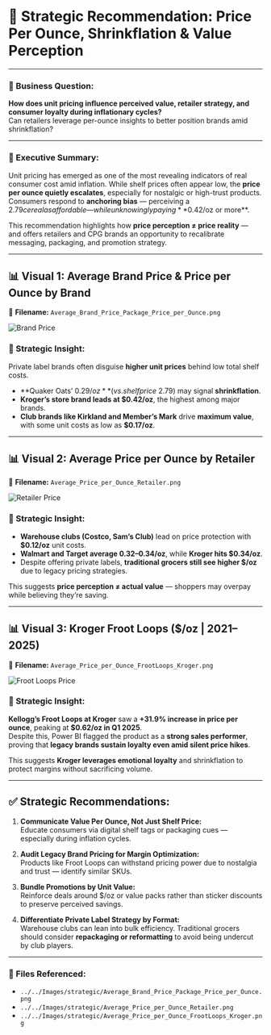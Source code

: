 # 🧠 Strategic Recommendation: Price Per Ounce, Shrinkflation & Value Perception

---

### 📌 Business Question:
**How does unit pricing influence perceived value, retailer strategy, and consumer loyalty during inflationary cycles?**  
Can retailers leverage per-ounce insights to better position brands amid shrinkflation?

---

### 🧾 Executive Summary:
Unit pricing has emerged as one of the most revealing indicators of real consumer cost amid inflation. While shelf prices often appear low, the **price per ounce quietly escalates**, especially for nostalgic or high-trust products. Consumers respond to **anchoring bias** — perceiving a $2.79 cereal as affordable — while unknowingly paying **$0.42/oz or more**.

This recommendation highlights how **price perception ≠ price reality** — and offers retailers and CPG brands an opportunity to recalibrate messaging, packaging, and promotion strategy.

---

## 📊 Visual 1: Average Brand Price & Price per Ounce by Brand

📁 **Filename:** `Average_Brand_Price_Package_Price_per_Ounce.png`

![Brand Price](../../Images/strategic/Average_Brand_Price_Package_Price_per_Ounce.png)

### 🧠 Strategic Insight:
Private label brands often disguise **higher unit prices** behind low total shelf costs.

- **Quaker Oats’ $0.29/oz** (vs. shelf price ~$2.79) may signal **shrinkflation**.
- **Kroger’s store brand leads at $0.42/oz**, the highest among major brands.
- **Club brands like Kirkland and Member’s Mark** drive **maximum value**, with some unit costs as low as **$0.17/oz**.

---

## 📊 Visual 2: Average Price per Ounce by Retailer

📁 **Filename:** `Average_Price_per_Ounce_Retailer.png`

![Retailer Price](../../Images/strategic/Average_Price_per_Ounce_Retailer.png)

### 🧠 Strategic Insight:
- **Warehouse clubs (Costco, Sam’s Club)** lead on price protection with **$0.12/oz** unit costs.
- **Walmart and Target average $0.32–$0.34/oz**, while **Kroger hits $0.34/oz**.
- Despite offering private labels, **traditional grocers still see higher $/oz** due to legacy pricing strategies.

This suggests **price perception ≠ actual value** — shoppers may overpay while believing they’re saving.

---

## 📊 Visual 3: Kroger Froot Loops ($/oz | 2021–2025)

📁 **Filename:** `Average_Price_per_Ounce_FrootLoops_Kroger.png`

![Froot Loops Price](../../Images/strategic/Average_Price_per_Ounce_FrootLoops_Kroger.png)

### 🧠 Strategic Insight:
**Kellogg’s Froot Loops at Kroger** saw a **+31.9% increase in price per ounce**, peaking at **$0.62/oz in Q1 2025**.  
Despite this, Power BI flagged the product as a **strong sales performer**, proving that **legacy brands sustain loyalty even amid silent price hikes**.

This suggests **Kroger leverages emotional loyalty** and shrinkflation to protect margins without sacrificing volume.

---

## ✅ Strategic Recommendations:

1. **Communicate Value Per Ounce, Not Just Shelf Price:**  
   Educate consumers via digital shelf tags or packaging cues — especially during inflation cycles.

2. **Audit Legacy Brand Pricing for Margin Optimization:**  
   Products like Froot Loops can withstand pricing power due to nostalgia and trust — identify similar SKUs.

3. **Bundle Promotions by Unit Value:**  
   Reinforce deals around $/oz or value packs rather than sticker discounts to preserve perceived savings.

4. **Differentiate Private Label Strategy by Format:**  
   Warehouse clubs can lean into bulk efficiency. Traditional grocers should consider **repackaging or reformatting** to avoid being undercut by club players.

---

### 📂 Files Referenced:
- `../../Images/strategic/Average_Brand_Price_Package_Price_per_Ounce.png`
- `../../Images/strategic/Average_Price_per_Ounce_Retailer.png`
- `../../Images/strategic/Average_Price_per_Ounce_FrootLoops_Kroger.png`
